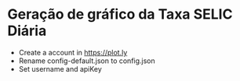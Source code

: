 Geração de gráfico da Taxa SELIC Diária
=======================================


- Create a account in https://plot.ly
- Rename config-default.json to config.json
- Set username and apiKey
